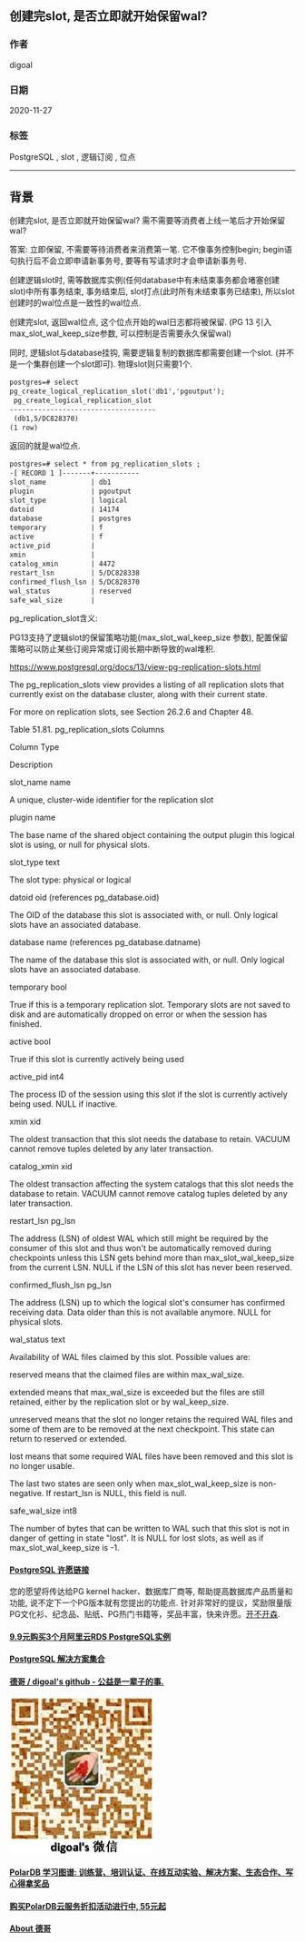 ## 创建完slot, 是否立即就开始保留wal?    
      
### 作者      
digoal     
      
### 日期      
2020-11-27      
      
### 标签      
PostgreSQL , slot , 逻辑订阅 , 位点          
      
----      
      
## 背景    
创建完slot, 是否立即就开始保留wal? 需不需要等消费者上线一笔后才开始保留wal?  
  
答案: 立即保留, 不需要等待消费者来消费第一笔.   它不像事务控制begin; begin语句执行后不会立即申请新事务号, 要等有写请求时才会申请新事务号.      
  
创建逻辑slot时, 需等数据库实例(任何database中有未结束事务都会堵塞创建slot)中所有事务结束, 事务结束后, slot打点(此时所有未结束事务已结束), 所以slot创建时的wal位点是一致性的wal位点.   
  
创建完slot, 返回wal位点, 这个位点开始的wal日志都将被保留. (PG  13 引入max_slot_wal_keep_size参数, 可以控制是否需要永久保留wal)  
  
同时, 逻辑slot与database挂钩, 需要逻辑复制的数据库都需要创建一个slot. (并不是一个集群创建一个slot即可).  物理slot则只需要1个.    
  
```  
postgres=# select pg_create_logical_replication_slot('db1','pgoutput');  
 pg_create_logical_replication_slot   
------------------------------------  
 (db1,5/DC828370)  
(1 row)  
```  
  
返回的就是wal位点.   
  
```  
postgres=# select * from pg_replication_slots ;  
-[ RECORD 1 ]-------+-----------  
slot_name           | db1  
plugin              | pgoutput  
slot_type           | logical  
datoid              | 14174  
database            | postgres  
temporary           | f  
active              | f  
active_pid          |   
xmin                |   
catalog_xmin        | 4472  
restart_lsn         | 5/DC828338  
confirmed_flush_lsn | 5/DC828370  
wal_status          | reserved  
safe_wal_size       |   
```  
  
pg_replication_slot含义:   
  
PG13支持了逻辑slot的保留策略功能(max_slot_wal_keep_size 参数), 配置保留策略可以防止某些订阅异常或订阅长期中断导致的wal堆积.   
  
  
  
https://www.postgresql.org/docs/13/view-pg-replication-slots.html  
  
The pg_replication_slots view provides a listing of all replication slots that currently exist on the database cluster, along with their current state.  
  
For more on replication slots, see Section 26.2.6 and Chapter 48.  
  
Table 51.81. pg_replication_slots Columns  
  
Column Type  
  
Description  
  
slot_name name  
  
A unique, cluster-wide identifier for the replication slot  
  
plugin name  
  
The base name of the shared object containing the output plugin this logical slot is using, or null for physical slots.  
  
slot_type text  
  
The slot type: physical or logical  
  
datoid oid (references pg_database.oid)  
  
The OID of the database this slot is associated with, or null. Only logical slots have an associated database.  
  
database name (references pg_database.datname)  
  
The name of the database this slot is associated with, or null. Only logical slots have an associated database.  
  
temporary bool  
  
True if this is a temporary replication slot. Temporary slots are not saved to disk and are automatically dropped on error or when the session has finished.  
  
active bool  
  
True if this slot is currently actively being used  
  
active_pid int4  
  
The process ID of the session using this slot if the slot is currently actively being used. NULL if inactive.  
  
xmin xid  
  
The oldest transaction that this slot needs the database to retain. VACUUM cannot remove tuples deleted by any later transaction.  
  
catalog_xmin xid  
  
The oldest transaction affecting the system catalogs that this slot needs the database to retain. VACUUM cannot remove catalog tuples deleted by any later transaction.  
  
restart_lsn pg_lsn  
  
The address (LSN) of oldest WAL which still might be required by the consumer of this slot and thus won't be automatically removed during checkpoints unless this LSN gets behind more than max_slot_wal_keep_size from the current LSN. NULL if the LSN of this slot has never been reserved.  
  
confirmed_flush_lsn pg_lsn  
  
The address (LSN) up to which the logical slot's consumer has confirmed receiving data. Data older than this is not available anymore. NULL for physical slots.  
  
wal_status text  
  
Availability of WAL files claimed by this slot. Possible values are:  
  
reserved means that the claimed files are within max_wal_size.  
  
extended means that max_wal_size is exceeded but the files are still retained, either by the replication slot or by wal_keep_size.  
  
unreserved means that the slot no longer retains the required WAL files and some of them are to be removed at the next checkpoint. This state can return to reserved or extended.  
  
lost means that some required WAL files have been removed and this slot is no longer usable.  
  
The last two states are seen only when max_slot_wal_keep_size is non-negative. If restart_lsn is NULL, this field is null.  
  
safe_wal_size int8  
  
The number of bytes that can be written to WAL such that this slot is not in danger of getting in state "lost". It is NULL for lost slots, as well as if max_slot_wal_keep_size is -1.  
   
  
#### [PostgreSQL 许愿链接](https://github.com/digoal/blog/issues/76 "269ac3d1c492e938c0191101c7238216")
您的愿望将传达给PG kernel hacker、数据库厂商等, 帮助提高数据库产品质量和功能, 说不定下一个PG版本就有您提出的功能点. 针对非常好的提议，奖励限量版PG文化衫、纪念品、贴纸、PG热门书籍等，奖品丰富，快来许愿。[开不开森](https://github.com/digoal/blog/issues/76 "269ac3d1c492e938c0191101c7238216").  
  
  
#### [9.9元购买3个月阿里云RDS PostgreSQL实例](https://www.aliyun.com/database/postgresqlactivity "57258f76c37864c6e6d23383d05714ea")
  
  
#### [PostgreSQL 解决方案集合](https://yq.aliyun.com/topic/118 "40cff096e9ed7122c512b35d8561d9c8")
  
  
#### [德哥 / digoal's github - 公益是一辈子的事.](https://github.com/digoal/blog/blob/master/README.md "22709685feb7cab07d30f30387f0a9ae")
  
  
![digoal's wechat](../pic/digoal_weixin.jpg "f7ad92eeba24523fd47a6e1a0e691b59")
  
  
#### [PolarDB 学习图谱: 训练营、培训认证、在线互动实验、解决方案、生态合作、写心得拿奖品](https://www.aliyun.com/database/openpolardb/activity "8642f60e04ed0c814bf9cb9677976bd4")
  
  
#### [购买PolarDB云服务折扣活动进行中, 55元起](https://www.aliyun.com/activity/new/polardb-yunparter?userCode=bsb3t4al "e0495c413bedacabb75ff1e880be465a")
  
  
#### [About 德哥](https://github.com/digoal/blog/blob/master/me/readme.md "a37735981e7704886ffd590565582dd0")
  
